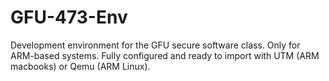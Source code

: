 # GFU-473-Env
Development environment for the GFU secure software class. Only for ARM-based systems. Fully configured and ready to import with UTM (ARM macbooks) or Qemu (ARM Linux).
